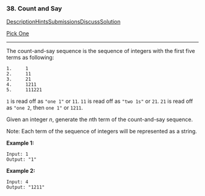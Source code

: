 ### 38. Count and Say

[Description](https://leetcode.com/problems/count-and-say/description/)[Hints](https://leetcode.com/problems/count-and-say/hints/)[Submissions](https://leetcode.com/problems/count-and-say/submissions/)[Discuss](https://leetcode.com/problems/count-and-say/discuss/)[Solution](https://leetcode.com/problems/count-and-say/solution/)

[Pick One](https://leetcode.com/problems/random-one-question/)

------

The count-and-say sequence is the sequence of integers with the first five terms as following:

```
1.     1
2.     11
3.     21
4.     1211
5.     111221
```

`1` is read off as `"one 1"` or `11`.
`11` is read off as `"two 1s"` or `21`.
`21` is read off as `"one 2`, then `one 1"` or `1211`.

Given an integer *n*, generate the *n*th term of the count-and-say sequence.

Note: Each term of the sequence of integers will be represented as a string.

**Example 1:**

```
Input: 1
Output: "1"
```

**Example 2:**

```
Input: 4
Output: "1211"
```

 